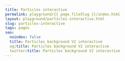 ```yaml
---
title: Particles interactive
permalink: playground/{{ page.fileSlug }}/index.html
layout: playground/particles-interactive.html
slug: particles-interactive
tags: pages
seo:
  noindex: false
  title: Particles background V2 interactive
  og:title: Particles background V2 interactive
  twitter:title: Particles background V2 interactive
---
```



